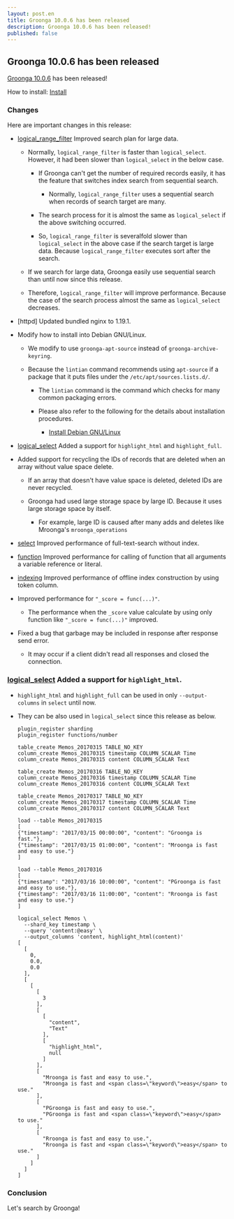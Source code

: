 ```yaml
---
layout: post.en
title: Groonga 10.0.6 has been released
description: Groonga 10.0.6 has been released!
published: false
---
```


## Groonga 10.0.6 has been released

[Groonga 10.0.6](/docs/news.html#release-10-0-6) has been released!

How to install: [Install](/docs/install.html)

### Changes

Here are important changes in this release:

* [logical_range_filter](/docs/reference/commands/logical_range_filter.html) Improved search plan for large data.

  * Normally, ``logical_range_filter`` is faster than ``logical_select``.
    However, it had been slower than ``logical_select`` in the below case.

    * If Groonga can't get the number of required records easily, it has the feature that switches index search from sequential search.
      * Normally, ``logical_range_filter`` uses a sequential search when records of search target are many.

    * The search process for it is almost the same as ``logical_select`` if the above switching occurred.
    * So, ``logical_range_filter`` is severalfold slower than ``logical_select`` in the above case if the search target is large data. Because ``logical_range_filter`` executes sort after the search.

  * If we search for large data, Groonga easily use sequential search than until now since this release.
  * Therefore, ``logical_range_filter`` will improve performance. Because the case of the search process almost the same as ``logical_select`` decreases.

* [httpd] Updated bundled nginx to 1.19.1.

* Modify how to install into Debian GNU/Linux.

  * We modify to use ``groonga-apt-source`` instead of ``groonga-archive-keyring``.
  * Because the ``lintian`` command recommends using ``apt-source`` if a package that it puts files under the ``/etc/apt/sources.lists.d/``.

    * The ``lintian`` command is the command which checks for many common packaging errors.
    * Please also refer to the following for the details about installation procedures.

      * [Install Debian GNU/Linux](/docs/install/debian.html)

* [logical_select](/docs/reference/commands/logical_select.html) Added a support for ``highlight_html`` and ``highlight_full``.

* Added support for recycling the IDs of records that are deleted when an array without value space delete.

  * If an array that doesn't have value space is deleted, deleted IDs are never recycled.
  * Groonga had used large storage space by large ID. Because it uses large storage space by itself.

    * For example, large ID is caused after many adds and deletes like Mroonga's ``mroonga_operations``

* [select](/docs/reference/commands/select.html) Improved performance of full-text-search without index.

* [function](/docs/reference/function.html) Improved performance for calling of function that all arguments a variable reference or literal.

* [indexing](/docs/reference/indexing.html) Improved performance of offline index construction by using token column.

* Improved performance for ``"_score = func(...)"``.

  * The performance when the ``_score`` value calculate by using only function like ``"_score = func(...)"`` improved.

* Fixed a bug that garbage may be included in response after response send error.

  * It may occur if a client didn't read all responses and closed the connection.

### [logical_select](/docs/reference/commands/logical_select.html) Added a support for ``highlight_html``.

  * ``highlight_html`` and ``highlight_full`` can be used in only ``--output-columns`` in ``select`` until now.

  * They can be also used in ``logical_select`` since this release as below.

    ```
    plugin_register sharding
    plugin_register functions/number

    table_create Memos_20170315 TABLE_NO_KEY
    column_create Memos_20170315 timestamp COLUMN_SCALAR Time
    column_create Memos_20170315 content COLUMN_SCALAR Text

    table_create Memos_20170316 TABLE_NO_KEY
    column_create Memos_20170316 timestamp COLUMN_SCALAR Time
    column_create Memos_20170316 content COLUMN_SCALAR Text

    table_create Memos_20170317 TABLE_NO_KEY
    column_create Memos_20170317 timestamp COLUMN_SCALAR Time
    column_create Memos_20170317 content COLUMN_SCALAR Text

    load --table Memos_20170315
    [
    {"timestamp": "2017/03/15 00:00:00", "content": "Groonga is fast."},
    {"timestamp": "2017/03/15 01:00:00", "content": "Mroonga is fast and easy to use."}
    ]

    load --table Memos_20170316
    [
    {"timestamp": "2017/03/16 10:00:00", "content": "PGroonga is fast and easy to use."},
    {"timestamp": "2017/03/16 11:00:00", "content": "Rroonga is fast and easy to use."}
    ]

    logical_select Memos \
      --shard_key timestamp \
      --query 'content:@easy' \
      --output_columns 'content, highlight_html(content)'
    [
      [
        0,
        0.0,
        0.0
      ],
      [
        [
          [
            3
          ],
          [
            [
              "content",
              "Text"
            ],
            [
              "highlight_html",
              null
            ]
          ],
          [
            "Mroonga is fast and easy to use.",
            "Mroonga is fast and <span class=\"keyword\">easy</span> to use."
          ],
          [
            "PGroonga is fast and easy to use.",
            "PGroonga is fast and <span class=\"keyword\">easy</span> to use."
          ],
          [
            "Rroonga is fast and easy to use.",
            "Rroonga is fast and <span class=\"keyword\">easy</span> to use."
          ]
        ]
      ]
    ]
    ```

### Conclusion

Let's search by Groonga!
